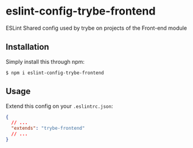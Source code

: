 # eslint-config-trybe-frontend

ESLint Shared config used by trybe on projects of the Front-end module

## Installation

Simply install this through npm:

```shell
$ npm i eslint-config-trybe-frontend
```

## Usage

Extend this config on your `.eslintrc.json`:

```json
{
  // ...
  "extends": "trybe-frontend"
  // ...
}
```
